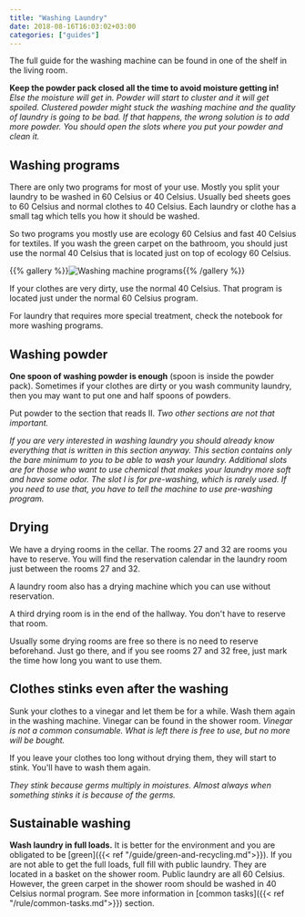 ```yaml
---
title: "Washing Laundry"
date: 2018-08-16T16:03:02+03:00
categories: ["guides"]
---
```

The full guide for the washing machine can be found in one of the shelf in the living room.

**Keep the powder pack closed all the time to avoid moisture getting in!** *Else the moisture will get in. Powder will start to cluster and it will get spoiled. Clustered powder might stuck the washing machine and the quality of laundry is going to be bad. If that happens, the wrong solution is to add more powder. You should open the slots where you put your powder and clean it.*

## Washing programs
There are only two programs for most of your use. Mostly you split your laundry to be washed in 60 Celsius or 40 Celsius. Usually bed sheets goes to 60 Celsius and normal clothes to 40 Celsius. Each laundry or clothe has a small tag which tells you how it should be washed.

So two programs you mostly use are ecology 60 Celsius and fast 40 Celsius for textiles. If you wash the green carpet on the bathroom, you should just use the normal 40 Celsius that is located just on top of ecology 60 Celsius.

{{% gallery %}}![Washing machine programs](/img/washing-machine.jpg){{% /gallery %}}

If your clothes are very dirty, use the normal 40 Celsius. That program is located just under the normal 60 Celsius program.

For laundry that requires more special treatment, check the notebook for more washing programs.

## Washing powder
**One spoon of washing powder is enough** (spoon is inside the powder pack). Sometimes if your clothes are dirty or you wash community laundry, then you may want to put one and half spoons of powders.

Put powder to the section that reads II. *Two other sections are not that important.*

*If you are very interested in washing laundry you should already know everything that is written in this section anyway. This section contains only the bare minimum to you to be able to wash your laundry. Additional slots are for those who want to use chemical that makes your laundry more soft and have some odor. The slot I is for pre-washing, which is rarely used. If you need to use that, you have to tell the machine to use pre-washing program.*


## Drying
We have a drying rooms in the cellar. The rooms 27 and 32 are rooms you have to reserve. You will find the reservation calendar in the laundry room just between the rooms 27 and 32.

A laundry room also has a drying machine which you can use without reservation.

A third drying room is in the end of the hallway. You don't have to reserve that room.

Usually some drying rooms are free so there is no need to reserve beforehand. Just go there, and if you see rooms 27 and 32 free, just mark the time how long you want to use them.

## Clothes stinks even after the washing
Sunk your clothes to a vinegar and let them be for a while. Wash them again in the washing machine. Vinegar can be found in the shower room. *Vinegar is not a common consumable. What is left there is free to use, but no more will be bought.*

If you leave your clothes too long without drying them, they will start to stink. You'll have to wash them again.

*They stink because germs multiply in moistures. Almost always when something stinks it is because of the germs.*

## Sustainable washing
**Wash laundry in full loads.** It is better for the environment and you are obligated to be [green]({{< ref "/guide/green-and-recycling.md">}}). If you are not able to get the full loads, full fill with public laundry. They are located in a basket on the shower room. Public laundry are all 60 Celsius. However, the green carpet in the shower room should be washed in 40 Celsius normal program. See more information in [common tasks]({{< ref "/rule/common-tasks.md">}}) section.
